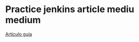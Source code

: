 # Practice jenkins article mediu medium

[Artículo guía](https://blog.devgenius.io/implement-ci-cd-using-jenkins-for-python-application-91a3bcf7d91)



